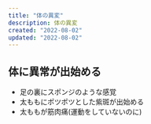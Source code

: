 ```yaml
---
title: "体の異変"
description: 体の異変
created: "2022-08-02"
updated: "2022-08-02"
---
```


## 体に異常が出始める
- 足の裏にスポンジのような感覚
- 太ももにポツポツとした紫斑が出始める
- 太ももが筋肉痛(運動をしていないのに)
